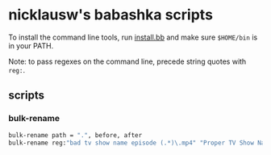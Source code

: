 # nicklausw's babashka scripts

To install the command line tools, run [install.bb](./install.bb) and make sure `$HOME/bin` is in your PATH.

Note: to pass regexes on the command line, precede string quotes with `reg:`.

## scripts

### bulk-rename
```bash
bulk-rename path = ".", before, after
bulk-rename reg:"bad tv show name episode (.*)\.mp4" "Proper TV Show Name S01E\$1.mp4"
```
